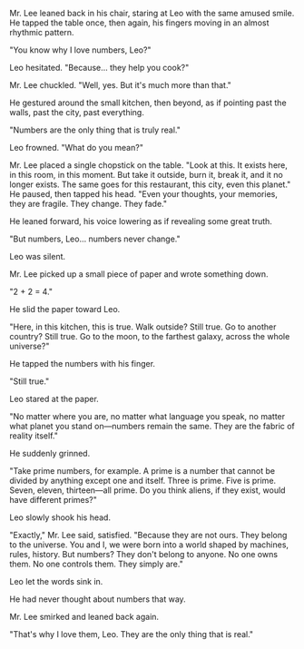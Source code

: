 
Mr. Lee leaned back in his chair, staring at Leo with the same amused smile. He tapped the table once, then again, his fingers moving in an almost rhythmic pattern.  

"You know why I love numbers, Leo?"  

Leo hesitated. "Because… they help you cook?"  

Mr. Lee chuckled. "Well, yes. But it's much more than that."  

He gestured around the small kitchen, then beyond, as if pointing past the walls, past the city, past everything.  

"Numbers are the only thing that is truly real."  

Leo frowned. "What do you mean?"  

Mr. Lee placed a single chopstick on the table. "Look at this. It exists here, in this room, in this moment. But take it outside, burn it, break it, and it no longer exists. The same goes for this restaurant, this city, even this planet." He paused, then tapped his head. "Even your thoughts, your memories, they are fragile. They change. They fade."  

He leaned forward, his voice lowering as if revealing some great truth.  

"But numbers, Leo… numbers never change."  

Leo was silent.  

Mr. Lee picked up a small piece of paper and wrote something down.  

"2 + 2 = 4."  

He slid the paper toward Leo.  

"Here, in this kitchen, this is true. Walk outside? Still true. Go to another country? Still true. Go to the moon, to the farthest galaxy, across the whole universe?"  

He tapped the numbers with his finger.  

"Still true."  

Leo stared at the paper.  

"No matter where you are, no matter what language you speak, no matter what planet you stand on—numbers remain the same. They are the fabric of reality itself."  

He suddenly grinned.  

"Take prime numbers, for example. A prime is a number that cannot be divided by anything except one and itself. Three is prime. Five is prime. Seven, eleven, thirteen—all prime. Do you think aliens, if they exist, would have different primes?"  

Leo slowly shook his head.  

"Exactly," Mr. Lee said, satisfied. "Because they are not ours. They belong to the universe. You and I, we were born into a world shaped by machines, rules, history. But numbers? They don't belong to anyone. No one owns them. No one controls them. They simply are."  

Leo let the words sink in.  

He had never thought about numbers that way.  

Mr. Lee smirked and leaned back again.  

"That's why I love them, Leo. They are the only thing that is real."

